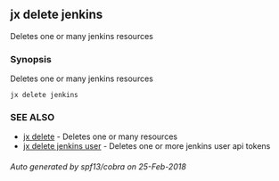 ## jx delete jenkins

Deletes one or many jenkins resources

### Synopsis


Deletes one or many jenkins resources

```
jx delete jenkins
```

### SEE ALSO
* [jx delete](jx_delete.md)	 - Deletes one or many resources
* [jx delete jenkins user](jx_delete_jenkins_user.md)	 - Deletes one or more jenkins user api tokens

###### Auto generated by spf13/cobra on 25-Feb-2018
